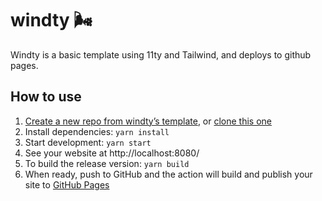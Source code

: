 # windty 🌬️

Windty is a basic template using 11ty and Tailwind, and deploys to github pages.

## How to use
1. [Create a new repo from windty’s template](https://github.com/distantcam/windty/generate), or [clone this one](https://docs.github.com/en/free-pro-team@latest/github/creating-cloning-and-archiving-repositories/cloning-a-repository)
2. Install dependencies: `yarn install`
3. Start development: `yarn start`
4. See your website at http://localhost:8080/
5. To build the release version: `yarn build`
6. When ready, push to GitHub and the action will build and publish your site to [GitHub Pages](https://docs.github.com/en/free-pro-team@latest/github/working-with-github-pages)
